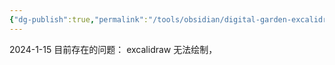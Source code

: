 ```yaml
---
{"dg-publish":true,"permalink":"/tools/obsidian/digital-garden-excalidraw/","created":"2024-01-15T17:23:57.355+08:00","updated":"2024-01-15T17:25:21.649+08:00"}
---
```


2024-1-15 目前存在的问题：
excalidraw 无法绘制，